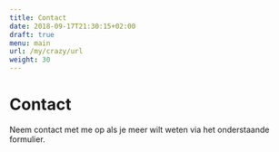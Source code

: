 ```yaml
---
title: Contact
date: 2018-09-17T21:30:15+02:00
draft: true
menu: main
url: /my/crazy/url
weight: 30
---
```


# Contact

Neem contact met me op als je meer wilt weten via het onderstaande formulier.
